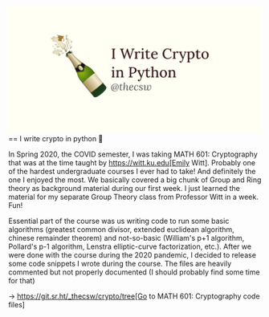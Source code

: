 ![preview](./preview.png)
== I write crypto in python 🍾

In Spring 2020, the COVID semester, I was taking MATH 601: Cryptography
that was at the time taught by https://witt.ku.edu[Emily Witt]. Probably
one of the hardest undergraduate courses I ever had to take! And
definitely the one I enjoyed the most. We basically covered a big chunk
of Group and Ring theory as background material during our first week. I
just learned the material for my separate Group Theory class from
Professor Witt in a week. Fun!

Essential part of the course was us writing code to run some basic
algorithms (greatest common divisor, extended euclidean algorithm,
chinese remainder theorem) and not-so-basic (William's p+1 algorithm,
Pollard's p-1 algorithm, Lenstra elliptic-curve factorization, etc.).
After we were done with the course during the 2020 pandemic, I decided
to release some code snippets I wrote during the course. The files are
heavily commented but not properly documented (I should probably find
some time for that)

-> https://git.sr.ht/_thecsw/crypto/tree[Go to MATH 601: Cryptography
code files]
